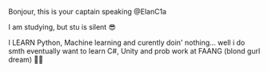 Bonjour, this is your captain speaking @ElanC1a

I am studying, but stu is silent 😎

I LEARN  Python, Machine learning and curently doin' nothing... well i do smth eventually
want to learn C#, Unity and prob work at FAANG (blond gurl dream)
👴👶
<!---
ElanC1a/ElanC1a is a ✨ special ✨ repository because its `README.md` (this file) appears on your GitHub profile.
You can click the Preview link to take a look at your changes.
--->

